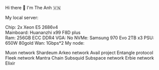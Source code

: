  Hi there 👋 I'm The Anh 🇻🇳      
                                                            
My local server:                       
         
Chip: 2x Xeon E5 2686v4   
Mainboard: Huananzhi x99 F8D plus      
Ram: 256GB ECC DDR4 
VGA: No
NVMe: Samsung 970 Evo 2TB x3
PSU: 650W 80gold
Wan: 1Gbps*2
My node:

Muon network
Shardeum
Arkeo network
Avail project
Entangle protocol
Fleek network
Mantra Chain
Subsquid
Subspace network
Erbie network
Elixir



